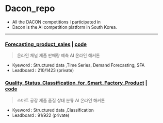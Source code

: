 # Dacon_repo
+ All the DACON competitions I participated in
+ Dacon is the AI competition platform in South Korea.

- - -
### [Forecasting_product_sales][dacon_link_1] | [code][dacon_code_link_1]
[dacon_link_1]: https://dacon.io/competitions/official/236129/overview/description
[dacon_code_link_1]: https://dacon.io/competitions/official/236129/leaderboard
> 온라인 채널 제품 판매량 예측 AI 온라인 해커톤
+ Kyeword : Structured data ,Time Series, Demand Forecasting, SFA
+ Leadboard : 210/1423 (private)

### [Quality_Status_Classification_for_Smart_Factory_Product][dacon_link_2] | [code][dacon_code_link_2]
[dacon_link_2]: https://dacon.io/competitions/official/236055/overview/description
[dacon_code_link_2]: https://dacon.io/competitions/official/236129/leaderboard
> 스마트 공장 제품 품질 상태 분류 AI 온라인 해커톤
+ Kyeword : Structured data ,Classification
+ Leadboard : 91/922 (private)
